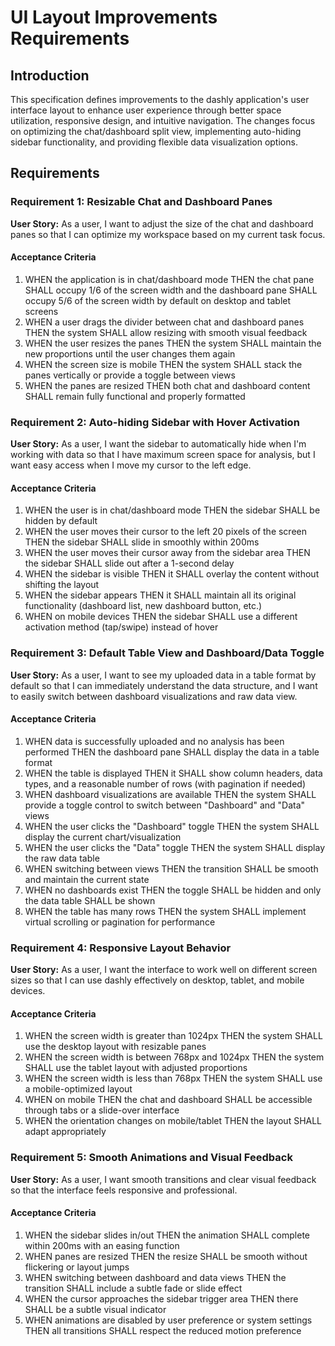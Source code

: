 # UI Layout Improvements Requirements

## Introduction

This specification defines improvements to the dashly application's user interface layout to enhance user experience through better space utilization, responsive design, and intuitive navigation. The changes focus on optimizing the chat/dashboard split view, implementing auto-hiding sidebar functionality, and providing flexible data visualization options.

## Requirements

### Requirement 1: Resizable Chat and Dashboard Panes

**User Story:** As a user, I want to adjust the size of the chat and dashboard panes so that I can optimize my workspace based on my current task focus.

#### Acceptance Criteria

1. WHEN the application is in chat/dashboard mode THEN the chat pane SHALL occupy 1/6 of the screen width and the dashboard pane SHALL occupy 5/6 of the screen width by default on desktop and tablet screens
2. WHEN a user drags the divider between chat and dashboard panes THEN the system SHALL allow resizing with smooth visual feedback
3. WHEN the user resizes the panes THEN the system SHALL maintain the new proportions until the user changes them again
4. WHEN the screen size is mobile THEN the system SHALL stack the panes vertically or provide a toggle between views
5. WHEN the panes are resized THEN both chat and dashboard content SHALL remain fully functional and properly formatted

### Requirement 2: Auto-hiding Sidebar with Hover Activation

**User Story:** As a user, I want the sidebar to automatically hide when I'm working with data so that I have maximum screen space for analysis, but I want easy access when I move my cursor to the left edge.

#### Acceptance Criteria

1. WHEN the user is in chat/dashboard mode THEN the sidebar SHALL be hidden by default
2. WHEN the user moves their cursor to the left 20 pixels of the screen THEN the sidebar SHALL slide in smoothly within 200ms
3. WHEN the user moves their cursor away from the sidebar area THEN the sidebar SHALL slide out after a 1-second delay
4. WHEN the sidebar is visible THEN it SHALL overlay the content without shifting the layout
5. WHEN the sidebar appears THEN it SHALL maintain all its original functionality (dashboard list, new dashboard button, etc.)
6. WHEN on mobile devices THEN the sidebar SHALL use a different activation method (tap/swipe) instead of hover

### Requirement 3: Default Table View and Dashboard/Data Toggle

**User Story:** As a user, I want to see my uploaded data in a table format by default so that I can immediately understand the data structure, and I want to easily switch between dashboard visualizations and raw data view.

#### Acceptance Criteria

1. WHEN data is successfully uploaded and no analysis has been performed THEN the dashboard pane SHALL display the data in a table format
2. WHEN the table is displayed THEN it SHALL show column headers, data types, and a reasonable number of rows (with pagination if needed)
3. WHEN dashboard visualizations are available THEN the system SHALL provide a toggle control to switch between "Dashboard" and "Data" views
4. WHEN the user clicks the "Dashboard" toggle THEN the system SHALL display the current chart/visualization
5. WHEN the user clicks the "Data" toggle THEN the system SHALL display the raw data table
6. WHEN switching between views THEN the transition SHALL be smooth and maintain the current state
7. WHEN no dashboards exist THEN the toggle SHALL be hidden and only the data table SHALL be shown
8. WHEN the table has many rows THEN the system SHALL implement virtual scrolling or pagination for performance

### Requirement 4: Responsive Layout Behavior

**User Story:** As a user, I want the interface to work well on different screen sizes so that I can use dashly effectively on desktop, tablet, and mobile devices.

#### Acceptance Criteria

1. WHEN the screen width is greater than 1024px THEN the system SHALL use the desktop layout with resizable panes
2. WHEN the screen width is between 768px and 1024px THEN the system SHALL use the tablet layout with adjusted proportions
3. WHEN the screen width is less than 768px THEN the system SHALL use a mobile-optimized layout
4. WHEN on mobile THEN the chat and dashboard SHALL be accessible through tabs or a slide-over interface
5. WHEN the orientation changes on mobile/tablet THEN the layout SHALL adapt appropriately

### Requirement 5: Smooth Animations and Visual Feedback

**User Story:** As a user, I want smooth transitions and clear visual feedback so that the interface feels responsive and professional.

#### Acceptance Criteria

1. WHEN the sidebar slides in/out THEN the animation SHALL complete within 200ms with an easing function
2. WHEN panes are resized THEN the resize SHALL be smooth without flickering or layout jumps
3. WHEN switching between dashboard and data views THEN the transition SHALL include a subtle fade or slide effect
4. WHEN the cursor approaches the sidebar trigger area THEN there SHALL be a subtle visual indicator
5. WHEN animations are disabled by user preference or system settings THEN all transitions SHALL respect the reduced motion preference
